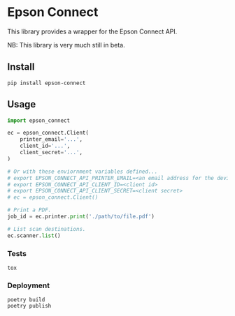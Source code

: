 # Epson Connect

This library provides a wrapper for the Epson Connect API.

NB: This library is very much still in beta.

## Install

```
pip install epson-connect
```

## Usage

```python
import epson_connect

ec = epson_connect.Client(
    printer_email='...',
    client_id='...',
    client_secret='...',
)

# Or with these enviornment variables defined...
# export EPSON_CONNECT_API_PRINTER_EMAIL=<an email address for the device>
# export EPSON_CONNECT_API_CLIENT_ID=<client id>
# export EPSON_CONNECT_API_CLIENT_SECRET=<client secret>
# ec = epson_connect.Client()

# Print a PDF.
job_id = ec.printer.print('./path/to/file.pdf')

# List scan destinations.
ec.scanner.list()
```

### Tests

```
tox
```

### Deployment

```
poetry build
poetry publish
```
